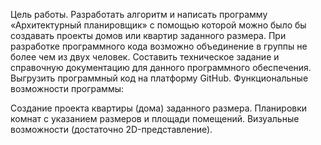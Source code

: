 Цель работы. Разработать алгоритм и написать программу «Архитектурный планировщик» с помощью которой можно было бы создавать проекты домов или квартир заданного размера. При разработке программного кода возможно объединение в группы не более чем из двух человек. Составить техническое задание и справочную документацию для данного программного обеспечения. Выгрузить программный код на платформу GitHub. Функциональные возможности программы:

Создание проекта квартиры (дома) заданного размера.
Планировки комнат с указанием размеров и площади помещений.
Визуальные возможности (достаточно 2D-представление).